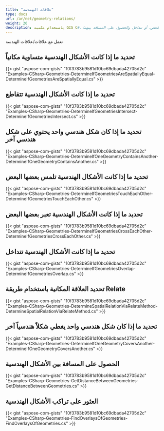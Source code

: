 ```yaml
---
title: "علاقات الهندسة"
type: docs
url: /ar/net/geometry-relations/
weight: 20
description: باستخدام مكتبة GIS C#، يمكنك معرفة ما إذا كانت الأشكال الهندسية متكافئة مكانياً، أو تتقاطع، أو تحتوي على شكل هندسي آخر، أو تتلامس أو تعبر بعضها البعض، أو تتداخل والحصول على المسافة بينهما.
---
```


تعمل مع علاقات/علاقات الهندسة

## **تحديد ما إذا كانت الأشكال الهندسية متساوية مكانياً**
{{< gist "aspose-com-gists" "10f3783b9581d10bc69dbada42705d2c" "Examples-CSharp-Geometries-DetermineIfGeometriesAreSpatiallyEqual-DetermineIfGeometriesAreSpatiallyEqual.cs" >}}
## **تحديد ما إذا كانت الأشكال الهندسية تتقاطع**
{{< gist "aspose-com-gists" "10f3783b9581d10bc69dbada42705d2c" "Examples-CSharp-Geometries-DetermineIfGeometriesIntersect-DetermineIfGeometriesIntersect.cs" >}}
## **تحديد ما إذا كان شكل هندسي واحد يحتوي على شكل هندسي آخر**
{{< gist "aspose-com-gists" "10f3783b9581d10bc69dbada42705d2c" "Examples-CSharp-Geometries-DetermineIfOneGeometryContainsAnother-DetermineIfOneGeometryContainsAnother.cs" >}}
## **تحديد ما إذا كانت الأشكال الهندسية تلمس بعضها البعض**
{{< gist "aspose-com-gists" "10f3783b9581d10bc69dbada42705d2c" "Examples-CSharp-Geometries-DetermineIfGeometriesTouchEachOther-DetermineIfGeometriesTouchEachOther.cs" >}}
## **تحديد ما إذا كانت الأشكال الهندسية تعبر بعضها البعض**
{{< gist "aspose-com-gists" "10f3783b9581d10bc69dbada42705d2c" "Examples-CSharp-Geometries-DetermineIfGeometriesCrossEachOther-DetermineIfGeometriesCrossEachOther.cs" >}}
## **تحديد ما إذا كانت الأشكال الهندسية تتداخل**
{{< gist "aspose-com-gists" "10f3783b9581d10bc69dbada42705d2c" "Examples-CSharp-Geometries-DetermineIfGeometriesOverlap-DetermineIfGeometriesOverlap.cs" >}}
## **تحديد العلاقة المكانية باستخدام طريقة Relate**
{{< gist "aspose-com-gists" "10f3783b9581d10bc69dbada42705d2c" "Examples-CSharp-Geometries-DetermineSpatialRelationViaRelateMethod-DetermineSpatialRelationViaRelateMethod.cs" >}}
## **تحديد ما إذا كان شكل هندسي واحد يغطي شكلاً هندسياً آخر**
{{< gist "aspose-com-gists" "10f3783b9581d10bc69dbada42705d2c" "Examples-CSharp-Geometries-DetermineIfOneGeometryCoversAnother-DetermineIfOneGeometryCoversAnother.cs" >}}
## **الحصول على المسافة بين الأشكال الهندسية**
{{< gist "aspose-com-gists" "10f3783b9581d10bc69dbada42705d2c" "Examples-CSharp-Geometries-GetDistanceBetweenGeometries-GetDistanceBetweenGeometries.cs" >}}
## **العثور على تراكب الأشكال الهندسية**
{{< gist "aspose-com-gists" "10f3783b9581d10bc69dbada42705d2c" "Examples-CSharp-Geometries-FindOverlaysOfGeometries-FindOverlaysOfGeometries.cs" >}}
